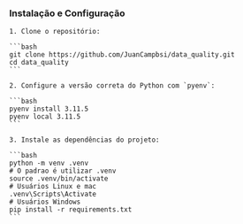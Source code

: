 ### Instalação e Configuração

    1. Clone o repositório:

    ```bash
    git clone https://github.com/JuanCampbsi/data_quality.git
    cd data_quality
    ```

    2. Configure a versão correta do Python com `pyenv`:

    ```bash
    pyenv install 3.11.5
    pyenv local 3.11.5
    ```

    3. Instale as dependências do projeto:

    ```bash
    python -m venv .venv
    # O padrao é utilizar .venv
    source .venv/bin/activate
    # Usuários Linux e mac
    .venv\Scripts\Activate
    # Usuários Windows
    pip install -r requirements.txt  
    ```